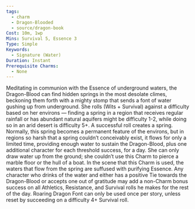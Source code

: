 ```yaml
---
tags:
  - charm
  - Dragon-Blooded
  - source/dragon-book
Cost: 10m, 1wp
Mins: Survival 5, Essence 3
Type: Simple
Keywords:
  - Signature (Water)
Duration: Instant
Prerequisite Charms:
  - None
---
```

Meditating in communion with the Essence of underground waters, the Dragon-Blood can find hidden springs in the most desolate climes, beckoning them forth with a mighty stomp that sends a font of water gushing up from underground. She rolls (Wits + Survival) against a difficulty based on her environs — finding a spring in a region that receives regular rainfall or has abundant natural aquifers might be difficulty 1-2, while doing so in an arid desert is difficulty 5+. A successful roll creates a spring. Normally, this spring becomes a permanent feature of the environs, but in regions so harsh that a spring couldn’t conceivably exist, it flows for only a limited time, providing enough water to sustain the Dragon-Blood, plus one additional character for each threshold success, for a day. She can only draw water up from the ground; she couldn’t use this Charm to pierce a marble floor or the hull of a boat. In the scene that this Charm is used, the waters that flow from the spring are suffused with purifying Essence. Any character who drinks of the water and either has a positive Tie towards the Dragon-Blood or accepts one out of gratitude may add a non-Charm bonus success on all Athletics, Resistance, and Survival rolls he makes for the rest of the day. Roaring Dragon Font can only be used once per story, unless reset by succeeding on a difficulty 4+ Survival roll.